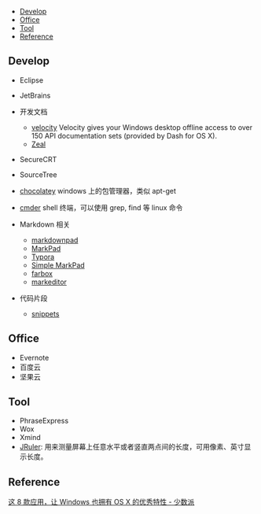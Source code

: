 
<!-- MarkdownTOC -->

- [Develop](#develop)
- [Office](#office)
- [Tool](#tool)
- [Reference](#reference)

<!-- /MarkdownTOC -->


## Develop

- Eclipse
- JetBrains 
- 开发文档
	- [velocity](https://velocity.silverlakesoftware.com/)
        Velocity gives your Windows desktop offline access to over 150 API documentation sets (provided by Dash for OS X).
	- [Zeal](https://zealdocs.org/)
- SecureCRT
- SourceTree
- [chocolatey](https://chocolatey.org/) windows 上的包管理器，类似 apt-get
- [cmder](https://github.com/cmderdev/cmder) shell 终端，可以使用 grep, find 等 linux 命令



- Markdown 相关
	- [markdownpad](http://markdownpad.com/)
	- [MarkPad](https://github.com/Code52/DownmarkerWPF)
	- [Typora](https://www.typora.io/)
	- [Simple MarkPad](http://simple-markpad.qiniudn.com/)
	- [farbox](https://www.farbox.com/service/app/desktop_editor)
	- [markeditor](http://markeditor.farbox.com/)




- 代码片段
	- [snippets](http://snippets.me/)


## Office
- Evernote
- 百度云
- 坚果云



## Tool
- PhraseExpress
- Wox
- Xmind
- [JRuler](http://www.spadixbd.com/jruler/): 用来测量屏幕上任意水平或者竖直两点间的长度，可用像素、英寸显示长度。


## Reference

[这 8 款应用，让 Windows 也拥有 OS X 的优秀特性 - 少数派](http://sspai.com/34288)




